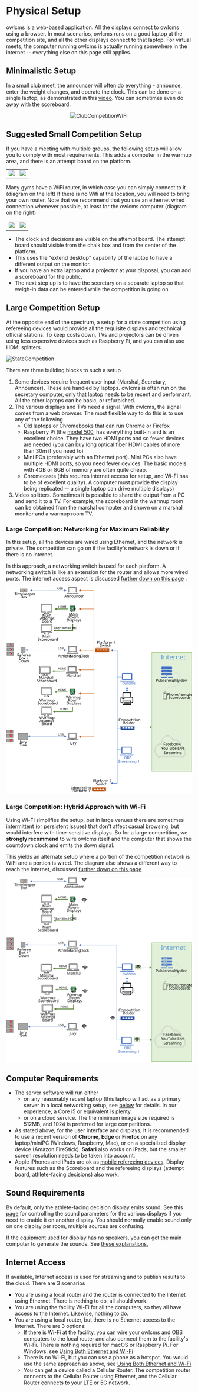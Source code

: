 # Physical Setup

owlcms is a web-based application.  All the displays connect to owlcms using a browser.  In most scenarios, owlcms runs on a good laptop at the competition site, and all the other displays connect to that laptop.  For virtual meets, the computer running owlcms is actually running somewhere in the internet -- everything else on this page still applies.

## Minimalistic Setup

In a small club meet, the announcer will often do everything - announce, enter the weight changes, and operate the clock. This can be done on a single laptop, as demonstrated in this [video](Demo1).  You can sometimes even do away with the scoreboard.

<center><img src="EquipmentSetup/images/no_wifi.png" alt="ClubCompetitionWIFI" /></center>

## Suggested Small Competition Setup

If you have a meeting with multiple groups, the following setup will allow you to comply with most requirements.  This adds a computer in the warmup area, and there is an attempt board on the platform.

<table>
<tr><td><img src='img/Gallery/ElSalvador.jpg'></img></td><td><img src='img/Gallery/ElSalvador_marshall.jpg'></img></td></tr></table>
Many gyms have a WiFi router, in which case you can simply connect to it (diagram on the left) If there is no Wifi at the location, you will need to bring your own router. Note that we recommend that you use an ethernet wired connection whenever possible, at least for the owlcms computer (diagram on the right)

<table>
<tr><td align=center ><img src='EquipmentSetup/images/wifi_minimal.png'></img></td><td align=center><img src='EquipmentSetup/images/minimal.png'></img></td></tr></table>

- The clock and decisions are visible on the attempt board.  The attempt board should visible from the chalk box and from the center of the platform.
- This uses the "extend desktop" capability of the laptop to have a different output on the monitor. 
- If you have an extra laptop and a projector at your disposal, you can add a scoreboard for the public. 
- The next step up is to have the secretary on a separate laptop so that weigh-in data can be entered while the competition is going on.

## Large Competition Setup

At the opposite end of the spectrum, a setup for a state competition using refereeing devices would provide all the requisite displays and technical official stations.  To keep costs down, TVs and projectors can be driven using less expensive devices such as Raspberry Pi, and you can also use HDMI splitters.



![StateCompetition](img/equipment/StateCompetition.png)



There are three building blocks to such a setup

1. Some devices require frequent user input (Marshal, Secretary, Announcer). These are handled by laptops.  owlcms is often run on the secretary computer, only that laptop needs to be recent and performant.  All the other laptops can be basic, or refurbished.
2. The various displays and TVs need a signal.  With owlcms, the signal comes from a web browser.  The most flexible way to do this is to use any of the following
   - Old laptops or Chromebooks that can run Chrome or Firefox
   - Raspberry Pi (the [model 500](https://www.raspberrypi.org/products/raspberry-pi-500/), has everything built-in and is an excellent choice.  They have two HDMI ports and so fewer devices are needed (you can buy long optical fiber HDMI cables of more than 30m if you need to)
   - Mini PCs (preferably with an Ethernet port). Mini PCs also have multiple HDMI ports, so you need fewer devices.  The basic models with 4GB or 8GB of memory are often quite cheap.
   - Chromecasts (this requires internet access for setup, and Wi-Fi has to be of excellent quality). A computer must provide the display being replicated -- a single laptop can drive multiple displays)
3. Video splitters.  Sometimes it is possible to share the output from a PC and send it to a TV.  For example, the scoreboard in the warmup room can be obtained from the marshal computer and shown on a marshal monitor and a warmup room TV.

### Large Competition: Networking for Maximum Reliability

In this setup, all the devices are wired using Ethernet, and the network is private.  The competition can go on if the facility's network is down or if there is no Internet.  

In this approach, a networking switch is used for each platform.  A networking switch is like an extension for the router and allows more wired ports. The internet access aspect is discussed [further down on this page](#internet-access) .



![Slide1](EquipmentSetup/Networking/Equipment/Slide1.SVG)



### Large Competition: Hybrid Approach with Wi-Fi

Using Wi-Fi simplifies the setup, but in large venues there are sometimes intermittent (or persistent issues) that don't affect casual browsing, but would interfere with time-sensitive displays.  So for a large competition, we **strongly recommend** to wire owlcms itself and the computer that shows the countdown clock and emits the down signal. 

This yields an alternate setup where a portion of the competition network is WiFi and a portion is wired. The diagram also shows a different way to reach the Internet, discussed [further down on this page](#internet-access) 



![Slide2](EquipmentSetup/Networking/Equipment/Slide2.SVG)

## Computer Requirements

- The server software will run either 
  - on any reasonably recent laptop (this laptop will act as a primary server in a local networking setup, see [below](#local-access-over-a-local-network) for details.  In our experience, a Core i5 or equivalent is plenty.
  - or on a cloud service.  The the minimum image size required is 512MB, and 1024 is preferred for large competitions.
- As stated above, for the user interface and displays,  It is recommended to use a recent version of **Chrome**, **Edge** or **Firefox** on any laptop/miniPC (Windows, Raspberry, Mac), or on a specialized display device (Amazon FireStick).  **Safari** also works on iPads, but the smaller screen resolution needs to be taken into account.
- Apple iPhones and iPads are ok as [mobile refereeing devices](Refereeing#mobile-device-refereeing).   Display features such as the Scoreboard and the refereeing displays (attempt board, athlete-facing decisions) also work.

## Sound Requirements

By default, only the athlete-facing decision display emits sound.  See this [page](Displays#display-settings) for controlling the sound parameters for the various displays if you need to enable it on another display.  You should normally enable sound only on one display per room, multiple sources are confusing.

If the equipment used for display has no speakers, you can get the main computer to generate the sounds.   See [these explanations.](Preparation#associating-an-audio-output-with-a-platform)

## Internet Access

If available, Internet access is used for streaming and to publish results to the cloud.   There are 3 scenarios

- You are using a local router and the router is connected to the Internet using Ethernet.  There is nothing to do, all should work.
- You are using the facility Wi-Fi for all the computers, so they all have access to the Internet.  Likewise, nothing to do.
- You are using a local router, but there is no Ethernet access to the Internet.  There are 3 options:
  - If there is Wi-Fi at the facility, you can wire your owlcms and OBS computers to the local router and also connect them to the facility's Wi-Fi. There is nothing required for macOS or Raspberry Pi.  For Windows, see [Using Both Ethernet and Wi-Fi](WiFiPlusEthernet)
  - There is no Wi-Fi, but you can use a phone as a hotspot. You would use the same approach as above, see [Using Both Ethernet and Wi-Fi](WiFiPlusEthernet)
  - You can get a device called a Cellular Router.  The competition router connects to the Cellular Router using Ethernet, and the Cellular Router connects to your LTE or 5G network.